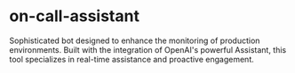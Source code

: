 # on-call-assistant
Sophisticated bot designed to enhance the monitoring of production environments. Built with the integration of OpenAI's powerful Assistant, this tool specializes in real-time assistance and proactive engagement. 
